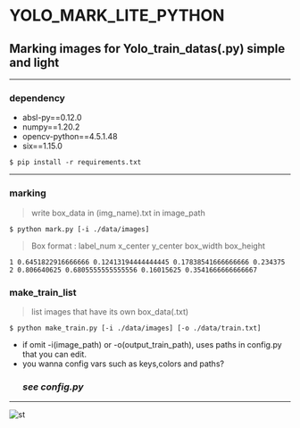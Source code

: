 # YOLO_MARK_LITE_PYTHON

## Marking images for Yolo_train_datas(.py) simple and light  
---------------  

### dependency

* absl-py==0.12.0  
* numpy==1.20.2  
* opencv-python==4.5.1.48  
* six==1.15.0

```
$ pip install -r requirements.txt
```  
-------------------

### marking
> write box_data in (img_name).txt in image_path
```
$ python mark.py [-i ./data/images]
```  
> Box format : label_num x_center y_center box_width box_height
```
1 0.6451822916666666 0.12413194444444445 0.17838541666666666 0.234375
2 0.806640625 0.6805555555555556 0.16015625 0.3541666666666667
```  
### make_train_list  
> list images that have its own box_data(.txt)
```
$ python make_train.py [-i ./data/images] [-o ./data/train.txt]
```  

* if omit -i(image_path) or -o(output_train_path), uses paths in config.py that you can edit.  
* you wanna config vars such as keys,colors and paths?  
  ### **_see config.py_** ###
------------
![st](https://user-images.githubusercontent.com/38782146/115654953-2ad07780-a36d-11eb-8377-8ba1485779c2.jpg)

